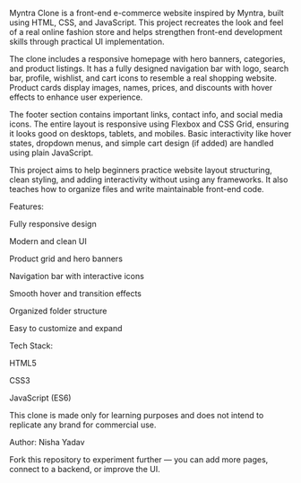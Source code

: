 Myntra Clone is a front-end e-commerce website inspired by Myntra, built using HTML, CSS, and JavaScript. This project recreates the look and feel of a real online fashion store and helps strengthen front-end development skills through practical UI implementation.

The clone includes a responsive homepage with hero banners, categories, and product listings. It has a fully designed navigation bar with logo, search bar, profile, wishlist, and cart icons to resemble a real shopping website. Product cards display images, names, prices, and discounts with hover effects to enhance user experience.

The footer section contains important links, contact info, and social media icons. The entire layout is responsive using Flexbox and CSS Grid, ensuring it looks good on desktops, tablets, and mobiles. Basic interactivity like hover states, dropdown menus, and simple cart design (if added) are handled using plain JavaScript.

This project aims to help beginners practice website layout structuring, clean styling, and adding interactivity without using any frameworks. It also teaches how to organize files and write maintainable front-end code.

Features:

Fully responsive design

Modern and clean UI

Product grid and hero banners

Navigation bar with interactive icons

Smooth hover and transition effects

Organized folder structure

Easy to customize and expand

Tech Stack:

HTML5

CSS3

JavaScript (ES6)

This clone is made only for learning purposes and does not intend to replicate any brand for commercial use.


Author: Nisha Yadav

Fork this repository to experiment further — you can add more pages, connect to a backend, or improve the UI.
